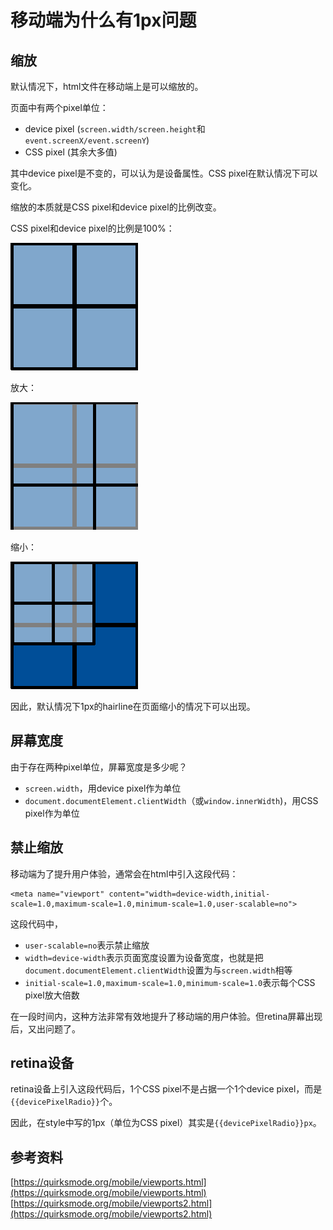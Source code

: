 # 移动端为什么有1px问题

## 缩放

默认情况下，html文件在移动端上是可以缩放的。

页面中有两个pixel单位：

* device pixel (`screen.width/screen.height`和`event.screenX/event.screenY`)
* CSS pixel (其余大多值)

其中device pixel是不变的，可以认为是设备属性。CSS pixel在默认情况下可以变化。

缩放的本质就是CSS pixel和device pixel的比例改变。

CSS pixel和device pixel的比例是100%：

![](../assets/csspixels_100.gif)

放大：

![](../assets/csspixels_in.gif)

缩小：

![](../assets/csspixels_out.gif)

因此，默认情况下1px的hairline在页面缩小的情况下可以出现。

## 屏幕宽度

由于存在两种pixel单位，屏幕宽度是多少呢？

* `screen.width`，用device pixel作为单位
* `document.documentElement.clientWidth`（或`window.innerWidth`)，用CSS pixel作为单位

## 禁止缩放

移动端为了提升用户体验，通常会在html中引入这段代码：

    <meta name="viewport" content="width=device-width,initial-scale=1.0,maximum-scale=1.0,minimum-scale=1.0,user-scalable=no">

这段代码中，

* `user-scalable=no`表示禁止缩放
* `width=device-width`表示页面宽度设置为设备宽度，也就是把`document.documentElement.clientWidth`设置为与`screen.width`相等
* `initial-scale=1.0,maximum-scale=1.0,minimum-scale=1.0`表示每个CSS pixel放大倍数

在一段时间内，这种方法非常有效地提升了移动端的用户体验。但retina屏幕出现后，又出问题了。

## retina设备

retina设备上引入这段代码后，1个CSS pixel不是占据一个1个device pixel，而是`{{devicePixelRadio}}`个。

因此，在style中写的1px（单位为CSS pixel）其实是`{{devicePixelRadio}}px`。

## 参考资料

[https://quirksmode.org/mobile/viewports.html](https://quirksmode.org/mobile/viewports.html)
[https://quirksmode.org/mobile/viewports2.html](https://quirksmode.org/mobile/viewports2.html)
